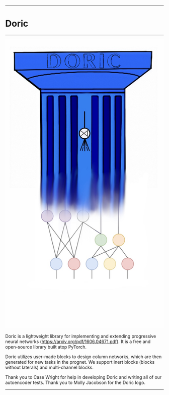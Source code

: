 --------------------------------------------------------------------------------
# Doric
--------------------------------------------------------------------------------

![Doric_Logo.png](/Doric_Logo.png)

Doric is a lightweight library for implementing and extending progressive neural networks (https://arxiv.org/pdf/1606.04671.pdf).
It is a free and open-source library built atop PyTorch.

Doric utilizes user-made blocks to design column networks, which are then generated for new tasks in the prognet.
We support inert blocks (blocks without laterals) and multi-channel blocks.

Thank you to Case Wright for help in developing Doric and writing all of our autoencoder tests.
Thank you to Molly Jacobson for the Doric logo.

--------------------------------------------------------------------------------

